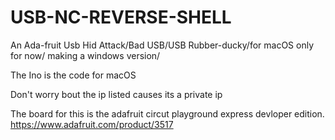 # USB-NC-REVERSE-SHELL
An Ada-fruit Usb Hid Attack/Bad USB/USB Rubber-ducky/for macOS only for now/ making a windows version/



The Ino is the code for macOS

Don't worry bout the ip listed causes its a private ip

The board for this is the adafruit circut playground express devloper edition.
https://www.adafruit.com/product/3517
